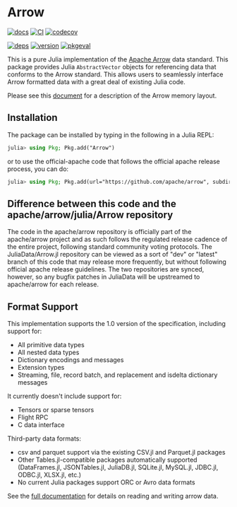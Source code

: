 # Arrow

[![docs](https://img.shields.io/badge/docs-latest-blue&logo=julia)](https://arrow.juliadata.org/dev/)
[![CI](https://github.com/JuliaData/Arrow.jl/workflows/CI/badge.svg)](https://github.com/JuliaData/Arrow.jl/actions?query=workflow%3ACI)
[![codecov](https://codecov.io/gh/JuliaData/Arrow.jl/branch/master/graph/badge.svg)](https://codecov.io/gh/JuliaData/Arrow.jl)

[![deps](https://juliahub.com/docs/Arrow/deps.svg)](https://juliahub.com/ui/Packages/Arrow/QnF3w?t=2)
[![version](https://juliahub.com/docs/Arrow/version.svg)](https://juliahub.com/ui/Packages/Arrow/QnF3w)
[![pkgeval](https://juliahub.com/docs/Arrow/pkgeval.svg)](https://juliahub.com/ui/Packages/Arrow/QnF3w)

This is a pure Julia implementation of the [Apache Arrow](https://arrow.apache.org) data standard.  This package provides Julia `AbstractVector` objects for
referencing data that conforms to the Arrow standard.  This allows users to seamlessly interface Arrow formatted data with a great deal of existing Julia code.

Please see this [document](https://arrow.apache.org/docs/format/Columnar.html#physical-memory-layout) for a description of the Arrow memory layout.

## Installation

The package can be installed by typing in the following in a Julia REPL:

```julia
julia> using Pkg; Pkg.add("Arrow")
```

or to use the official-apache code that follows the official apache release process, you can do:

```julia
julia> using Pkg; Pkg.add(url="https://github.com/apache/arrow", subdir="julia/Arrow.jl")
```

## Difference between this code and the apache/arrow/julia/Arrow repository

The code in the apache/arrow repository is officially part of the apache/arrow project and as such follows the regulated release cadence of the entire project, following standard community
voting protocols. The JuliaData/Arrow.jl repository can be viewed as a sort of "dev" or "latest" branch of this code that may release more frequently, but without following
official apache release guidelines. The two repositories are synced, however, so any bugfix patches in JuliaData will be upstreamed to apache/arrow for each release.


## Format Support

This implementation supports the 1.0 version of the specification, including support for:
  * All primitive data types
  * All nested data types
  * Dictionary encodings and messages
  * Extension types
  * Streaming, file, record batch, and replacement and isdelta dictionary messages

It currently doesn't include support for:
  * Tensors or sparse tensors
  * Flight RPC
  * C data interface

Third-party data formats:
  * csv and parquet support via the existing CSV.jl and Parquet.jl packages
  * Other Tables.jl-compatible packages automatically supported (DataFrames.jl, JSONTables.jl, JuliaDB.jl, SQLite.jl, MySQL.jl, JDBC.jl, ODBC.jl, XLSX.jl, etc.)
  * No current Julia packages support ORC or Avro data formats

See the [full documentation](https://arrow.juliadata.org/dev/) for details on reading and writing arrow data.

